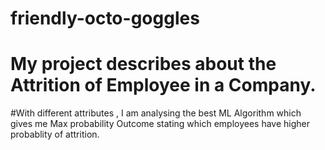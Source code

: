 # friendly-octo-goggles

# My project describes about the Attrition of Employee in a Company.
#With different attributes , I am analysing the best ML Algorithm which gives me Max probability Outcome stating which employees have higher probablity of attrition.
